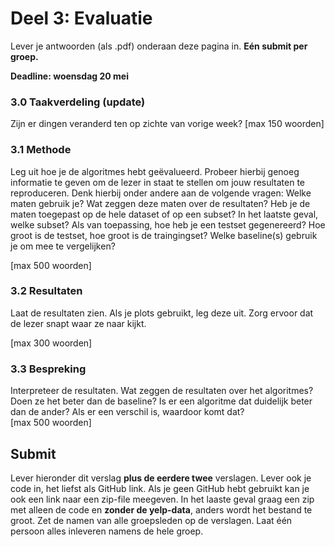 # Deel 3: Evaluatie
Lever je antwoorden (als .pdf) onderaan deze pagina in. **Eén submit per groep.**

**Deadline: woensdag 20 mei**

### 3.0 Taakverdeling (update)
Zijn er dingen veranderd ten op zichte van vorige week?
\[max 150 woorden\]

### 3.1 Methode
Leg uit hoe je de algoritmes hebt geëvalueerd. Probeer hierbij genoeg informatie te geven om de lezer in staat te stellen om jouw resultaten te reproduceren. Denk hierbij onder andere aan de volgende vragen: Welke maten gebruik je? Wat zeggen deze maten over de resultaten? Heb je de maten toegepast op de hele dataset of op een subset? In het laatste geval, welke subset? Als van toepassing, hoe heb je een testset gegenereerd? Hoe groot is de testset, hoe groot is de traingingset? Welke baseline(s) gebruik je om mee te vergelijken?

\[max 500 woorden\]

### 3.2 Resultaten
Laat de resultaten zien. Als je plots gebruikt, leg deze uit. Zorg ervoor dat de lezer snapt waar ze naar kijkt.

\[max 300 woorden\]

### 3.3 Bespreking
Interpreteer de resultaten. Wat zeggen de resultaten over het algoritmes? Doen ze het beter dan de baseline? Is er een algoritme dat duidelijk beter dan de ander? Als er een verschil is, waardoor komt dat?   
\[max 500 woorden\]

## Submit

Lever hieronder dit verslag **plus de eerdere twee** verslagen. Lever ook je code in, het liefst als GitHub link. Als je geen GitHub hebt gebruikt kan je ook een link naar een zip-file meegeven. In het laaste geval graag een zip met alleen de code en **zonder de yelp-data**, anders wordt het bestand te groot. Zet de namen van alle groepsleden op de verslagen. Laat één persoon alles inleveren namens de hele groep.

